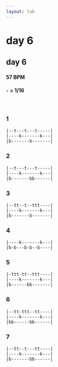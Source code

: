 ```yaml
---
layout: tab
---
```


# day 6
## day 6

#### 57 BPM
#### `-` = 1/16

<br/>

### 1
```
|--t---t---t-----|
|----k-------k---|
|b-------b-------|
```

### 2
```
|--t---t---t-----|
|----k-------k---|
|b-------bb------|
```

### 3
```
|--tt--t--ttt----|
|----k-------k---|
|b-------b-------|
```

### 4
```
|----k-------k---|
|b-b---b-b--b----|
```

### 5
```
|-ttt-tt--ttt----|
|----k-------k---|
|b------bb-------|
```

### 6
```
|--tt-ttt--tt----|
|----k-------k---|
|bb------bb------|
```

### 7
```
|--tt--t---tt----|
|----k-------k---|
|b-------bb------|
```
